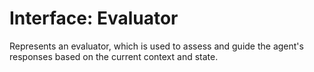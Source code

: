 # Interface: Evaluator

Represents an evaluator, which is used to assess and guide the agent's responses based on the current context and state.

